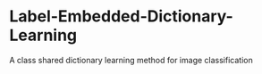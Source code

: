 # Label-Embedded-Dictionary-Learning
A class shared dictionary learning method for image classification
